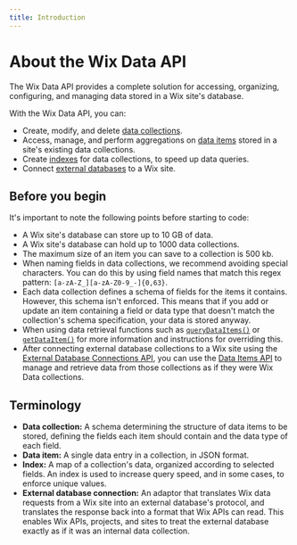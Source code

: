 ```yaml
---
title: Introduction
---
```


# About the Wix Data API

The Wix Data API provides a complete solution for accessing, organizing, configuring, and managing data stored in a Wix site's database.

With the Wix Data API, you can:

+ Create, modify, and delete [data collections](https://www.wix.com/velo/reference/wix-data-v2/collections).
+ Access, manage, and perform aggregations on [data items](https://www.wix.com/velo/reference/wix-data-v2/items) stored in a site's existing data collections.
+ Create [indexes](https://www.wix.com/velo/reference/wix-data-v2/indexes) for data collections, to speed up data queries.
+ Connect [external databases](https://www.wix.com/velo/reference/wix-data-v2/externaldatabaseconnections) to a Wix site.

## Before you begin

It's important to note the following points before starting to code:

+ A Wix site's database can store up to 10 GB of data.
+ A Wix site's database can hold up to 1000 data collections.
+ The maximum size of an item you can save to a collection is 500 kb.
+ When naming fields in data collections, we recommend avoiding special characters. You can do this by using field names that match this regex pattern: `[a-zA-Z_][a-zA-Z0-9_-]{0,63}`.
+ Each data collection defines a schema of fields for the items it contains. However, this schema isn't enforced. This means that if you add or update an item containing a field or data type that doesn't match the collection's schema specification, your data is stored anyway.
+ When using data retrieval functions such as [`queryDataItems()`](https://www.wix.com/velo/reference/wix-data-v2/items/querydataitems) or [`getDataItem()`](https://www.wix.com/velo/reference/wix-data-v2/eventual-consistency) for more information and instructions for overriding this.
+ After connecting external database collections to a Wix site using the [External Database Connections API](https://www.wix.com/velo/reference/wix-data-v2/externaldatabaseconnections), you can use the [Data Items API](https://www.wix.com/velo/reference/wix-data-v2/items) to manage and retrieve data from those collections as if they were Wix Data collections.

## Terminology

+ **Data collection:** A schema determining the structure of data items to be stored, defining the fields each item should contain and the data type of each field.
+ **Data item:** A single data entry in a collection, in JSON format.
+ **Index:** A map of a collection's data, organized according to selected fields. An index is used to increase query speed, and in some cases, to enforce unique values.
+ **External database connection:** An adaptor that translates Wix data requests from a Wix site into an external database's protocol, and translates the response back into a format that Wix APIs can read. This enables Wix APIs, projects, and sites to treat the external database exactly as if it was an internal data collection.